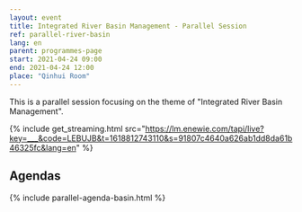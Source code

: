 ```yaml
---
layout: event
title: Integrated River Basin Management - Parallel Session
ref: parallel-river-basin
lang: en
parent: programmes-page
start: 2021-04-24 09:00
end: 2021-04-24 12:00
place: "Qinhui Room"
---
```

This is a parallel session focusing on the theme of "Integrated River Basin Management".

{% include get_streaming.html src="https://lm.enewie.com/tapi/live?key=___&code=LEBUJB&t=1618812743110&s=91807c4640a626ab1dd8da61b46325fc&lang=en" %}


## Agendas

{% include parallel-agenda-basin.html %}
